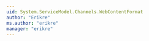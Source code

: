 ```yaml
---
uid: System.ServiceModel.Channels.WebContentFormat
author: "Erikre"
ms.author: "erikre"
manager: "erikre"
---
```

